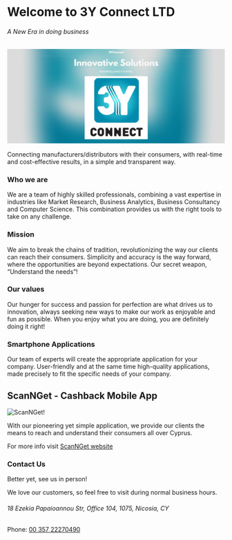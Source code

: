 # Welcome to 3Y Connect LTD #

###### A New Era in doing business ######

![3Y Connect LTD!](https://github.com/3Y-Connect-LTD/.github/blob/main/assets/cover.png?raw=true)

Connecting manufacturers/distributors with their consumers, with real-time and cost-effective results, in a simple and transparent way.

### Who we are ###

We are a team of highly skilled professionals, combining a vast expertise in industries like Market Research, Business Analytics, Business Consultancy and Computer Science. This combination provides us with the right tools to take on any challenge. 

### Mission ###

We aim to break the chains of tradition, revolutionizing the way our clients can reach their consumers. Simplicity and accuracy is the way forward, where the opportunities are beyond expectations. Our secret weapon, “Understand the needs”!

### Our values ###

Our hunger for success and passion for perfection are what drives us to innovation, always seeking new ways to make our work as enjoyable and fun as possible. When you enjoy what you are doing, you are definitely doing it right! 

### Smartphone Applications ###

Our team of experts will create the appropriate application for your company. User-friendly and at the same time high-quality applications, made precisely to fit the specific needs of your company.

## ScanNGet - Cashback Mobile App ##

![ScanNGet!](https://img1.wsimg.com/isteam/ip/6f9188b3-140f-41aa-bcb0-2382818e4f6a/App%20Logo.jpg/:/cr=t:18.04%25,l:0%25,w:100%25,h:50%25/rs=w:388,h:194,cg:true)

With our pioneering yet simple application, we provide our clients the means to reach and understand their consumers all over Cyprus.

For more info visit [ScanNGet website](https://www.scannget.com)


### Contact Us ###

Better yet, see us in person!

We love our customers, so feel free to visit during normal business hours.

###### 18 Ezekia Papaioannou Str, Office 104, 1075, Nicosia, CY ######

Phone: [00 357 22270490](tel:0035722270490)
